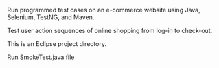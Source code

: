 Run programmed test cases on an e-commerce website using Java, Selenium, TestNG, and Maven.

Test user action sequences of online shopping from log-in to check-out.

This is an Eclipse project directory.

Run SmokeTest.java file
